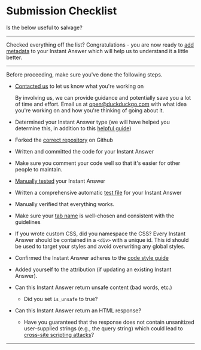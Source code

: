 # Submission Checklist

Is the below useful to salvage?

--------------

Checked everything off the list? Congratulations - you are now ready to [add metadata](https://duck.co/duckduckhack/metadata) to your Instant Answer which will help us to understand it a little better.

--------------


Before proceeding, make sure you've done the following steps.

- [Contacted us](mailto:open@duckduckgo.com) to let us know what you're working on

	By involving us, we can provide guidance and potentially save you a lot of time and effort. Email us at [open@duckduckgo.com](mailto:open@duckduckgo.com) with what idea you're working on and how you're thinking of going about it.

- Determined your Instant Answer type (we will have helped you determine this, in addition to this [helpful guide](https://duck.co/duckduckhack/determine_your_instant_answer_type))	
- Forked the [correct repository](https://duck.co/duckduckhack/setup_dev_environment) on Github
- Written and committed the code for your Instant Answer
- Make sure you comment your code well so that it's easier for other people to maintain.
- [Manually tested](https://duck.co/duckduckhack/testing_triggers) your Instant Answer
- Written a comprehensive automatic [test file](https://duck.co/duckduckhack/test_files) for your Instant Answer
- Manually verified that everything works.
- Make sure your [tab name](https://duck.co/duckduckhack/display_reference#codenamecode-emstringem-required) is well-chosen and consistent with the guidelines
- If you wrote custom CSS, did you namespace the CSS? Every Instant Answer should be contained in a `<div>` with a unique id. This id should be used to target your styles and avoid overwriting any global styles.
- Confirmed the Instant Answer adheres to the [code style guide](https://duck.co/duckduckhack/code_styleguide)
- Added yourself to the attribution (if updating an existing Instant Answer).
- Can this Instant Answer return unsafe content (bad words, etc.)
    - Did you set `is_unsafe` to true?
- Can this Instant Answer return an HTML response?
    - Have you guaranteed that the response does not contain unsanitized user-supplied strings (e.g., the query string) which could lead to [cross-site scripting attacks](https://duckduckgo.com/Cross-site_scripting?ia=about)?


--------------
